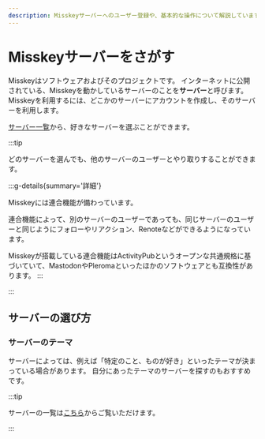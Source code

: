```yaml
---
description: Misskeyサーバーへのユーザー登録や、基本的な操作について解説しています。
---
```


# Misskeyサーバーをさがす

Misskeyはソフトウェアおよびそのプロジェクトです。
インターネットに公開されている、Misskeyを動かしているサーバーのことを**サーバー**と呼びます。
Misskeyを利用するには、どこかのサーバーにアカウントを作成し、そのサーバーを利用します。

[サーバー一覧](/servers/)から、好きなサーバーを選ぶことができます。

:::tip

どのサーバーを選んでも、他のサーバーのユーザーとやり取りすることができます。

:::g-details{summary='詳細'}

Misskeyには連合機能が備わっています。

連合機能によって、別のサーバーのユーザーであっても、同じサーバーのユーザーと同じようにフォローやリアクション、Renoteなどができるようになっています。

Misskeyが搭載している連合機能はActivityPubというオープンな共通規格に基づいていて、MastodonやPleromaといったほかのソフトウェアとも互換性があります。
:::

:::

## サーバーの選び方

### サーバーのテーマ

サーバーによっては、例えば「特定のこと、ものが好き」といったテーマが決まっている場合があります。
自分にあったテーマのサーバーを探すのもおすすめです。

:::tip

サーバーの一覧は[こちら](/servers/)からご覧いただけます。

:::
